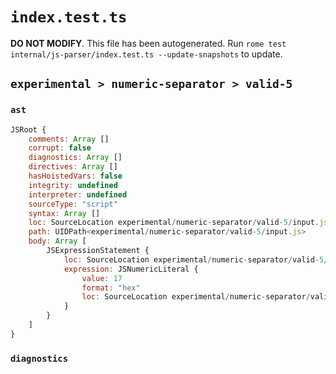 # `index.test.ts`

**DO NOT MODIFY**. This file has been autogenerated. Run `rome test internal/js-parser/index.test.ts --update-snapshots` to update.

## `experimental > numeric-separator > valid-5`

### `ast`

```javascript
JSRoot {
	comments: Array []
	corrupt: false
	diagnostics: Array []
	directives: Array []
	hasHoistedVars: false
	integrity: undefined
	interpreter: undefined
	sourceType: "script"
	syntax: Array []
	loc: SourceLocation experimental/numeric-separator/valid-5/input.js 1:0-1:5
	path: UIDPath<experimental/numeric-separator/valid-5/input.js>
	body: Array [
		JSExpressionStatement {
			loc: SourceLocation experimental/numeric-separator/valid-5/input.js 1:0-1:5
			expression: JSNumericLiteral {
				value: 17
				format: "hex"
				loc: SourceLocation experimental/numeric-separator/valid-5/input.js 1:0-1:5
			}
		}
	]
}
```

### `diagnostics`

```

```
